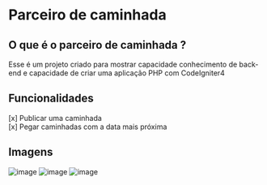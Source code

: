 # Parceiro de caminhada

## O que é o parceiro de caminhada ?
Esse é um projeto criado para mostrar capacidade conhecimento de back-end e capacidade de criar uma aplicação PHP com CodeIgniter4

## Funcionalidades
[x] Publicar uma caminhada\
[x] Pegar caminhadas com a data mais próxima

## Imagens
![image](https://github.com/user-attachments/assets/910ec4c5-df23-4359-afc6-3c355da15866)
![image](https://github.com/user-attachments/assets/1b6b3272-2785-4684-882d-6f14b20bff29)
![image](https://github.com/user-attachments/assets/b6a32afc-8760-42b9-86e2-b349155a2820)

